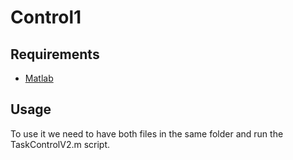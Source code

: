 # Control1

## Requirements
* [Matlab](https://www.mathworks.com/products/matlab.html)

## Usage
To use it we need to have both files in the same folder and run the TaskControlV2.m 
script.